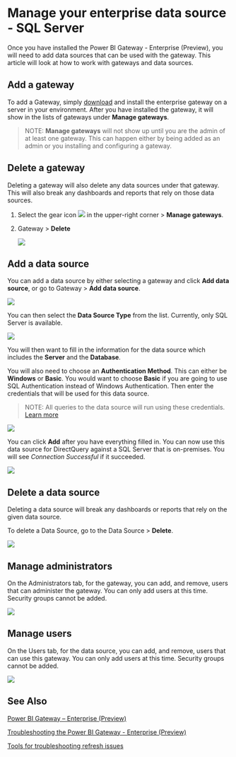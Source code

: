 <properties
pageTitle="Manage your enterprise data source - SQL"
description="How to manage the enterprise gateway and data sources that belong to that gateway."
services="powerbi"
documentationCenter=""
authors="guyinacube"
manager="mblythe"
editor=""/>

<tags
ms.service="powerbi"
ms.devlang="NA"
ms.topic="article"
ms.tgt_pltfrm="na"
ms.workload="powerbi"
ms.date="12/01/2015"
ms.author="asaxton"/>
# Manage your enterprise data source - SQL Server

Once you have installed the Power BI Gateway - Enterprise (Preview), you will need to add data sources that can be used with the gateway. This article will look at how to work with gateways and data sources.

## Add a gateway

To add a Gateway, simply [download](https://go.microsoft.com/fwlink/?LinkId=698863) and install the enterprise gateway on a server in your environment. After you have installed the gateway, it will show in the lists of gateways under **Manage gateways**.

> NOTE: **Manage gateways** will not show up until you are the admin of at least one gateway. This can happen either by being added as an admin or you installing and configuring a gateway.

## Delete a gateway

Deleting a gateway will also delete any data sources under that gateway.  This will also break any dashboards and reports that rely on those data sources.

1.	Select the gear icon ![](media/powerbi-gateway-enterprise-manage-sql/pbi_gearicon.png) in the upper-right corner > **Manage gateways**.

2.	Gateway > **Delete**

    ![](media/powerbi-gateway-enterprise-manage-sql/datasourcesettings7.png)

## Add a data source

You can add a data source by either selecting a gateway and click **Add data source**, or go to Gateway > **Add data source**.

![](media/powerbi-gateway-enterprise-manage-sql/datasourcesettings1.png)

You can then select the **Data Source Type** from the list. Currently, only SQL Server is available.

![](media/powerbi-gateway-enterprise-manage-sql/datasourcesettings2.png)

You will then want to fill in the information for the data source which includes the **Server** and the **Database**.  

You will also need to choose an **Authentication Method**.  This can either be **Windows** or **Basic**.  You would want to choose **Basic** if you are going to use SQL Authentication instead of Windows Authentication. Then enter the credentials that will be used for this data source.

> NOTE: All queries to the data source will run using these credentials. [Learn more](powerbi-gateway-enterprise.md#credentials)

![](media/powerbi-gateway-enterprise-manage-sql/datasourcesettings3.png)

You can click **Add** after you have everything filled in.  You can now use this data source for DirectQuery against a SQL Server that is on-premises. You will see *Connection Successful* if it succeeded.

![](media/powerbi-gateway-enterprise-manage-sql/datasourcesettings4.png)

## Delete a data source

Deleting a data source will break any dashboards or reports that rely on the given data source.  

To delete a Data Source, go to the Data Source > **Delete**.

![](media/powerbi-gateway-enterprise-manage-sql/datasourcesettings6.png)

## Manage administrators

On the Administrators tab, for the gateway, you can add, and remove, users that can administer the gateway. You can only add users at this time. Security groups cannot be added.

![](media/powerbi-gateway-enterprise-manage-sql/datasourcesettings8.png)

## Manage users

On the Users tab, for the data source, you can add, and remove, users that can use this gateway. You can only add users at this time. Security groups cannot be added.

![](media/powerbi-gateway-enterprise-manage-sql/datasourcesettings5.png)

## See Also

[Power BI Gateway – Enterprise (Preview)](powerbi-gateway-enterprise.md)

[Troubleshooting the Power BI Gateway - Enterprise (Preview)](powerbi-gateway-enterprise-tshoot.md)

[Tools for troubleshooting refresh issues](powerbi-refresh-tools-for-troubleshooting-issues.md)